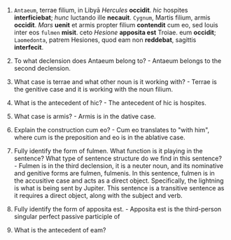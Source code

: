 1. `Antaeum`, terrae filium, in Libyā *Hercules* **occidit**. *hic* hospites **interficiebat**; *hunc* luctando ille **necauit**. `Cygnum`, Martis filium, armis **occidit**. *Mars* **uenit** et armis propter filium **contendit** cum eo, sed Iouis inter eos `fulmen` **misit**. ceto *Hesione* **apposita est** Troiae. eum **occidit**; `Laomedonta`, patrem Hesiones, quod eam non **reddebat**, sagittis **interfecit**.

2. To what declension does Antaeum belong to? - Antaeum belongs to the second declension.

3. What case is terrae and what other noun is it working with? - Terrae is the genitive case and it is working with the noun filium.

4. What is the antecedent of hic? - The antecedent of hic is hospites.

5. What case is armis? - Armis is in the dative case.

6. Explain the construction cum eo? - Cum eo translates to "with him", where cum is the preposition and eo is in the ablative case.

7. Fully identify the form of fulmen. What function is it playing in the sentence? What type of sentence structure do we find in this sentence? - Fulmen is in the third declension, it is a neuter noun, and its nominative and genitive forms are fulmen, fulmenis. In this sentence, fulmen is in the accusitive case and acts as a direct object. Specifically, the lightning is what is being sent by Jupiter. This sentence is a transitive sentence as it requires a direct object, along with the subject and verb. 

8. Fully identify the form of apposita est. - Apposita est is the third-person singular perfect passive participle of 

9. What is the antecedent of eam?
